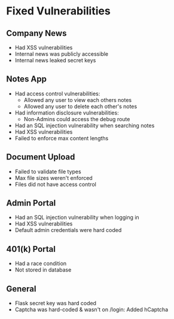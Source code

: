 # Fixed Vulnerabilities

## Company News

- Had XSS vulnerabilities
- Internal news was publicly accessible
- Internal news leaked secret keys

## Notes App

- Had access control vulnerabilities:
  - Allowed any user to view each others notes
  - Allowed any user to delete each other's notes
- Had information disclosure vulnerabilities:
  - Non-Admins could access the debug route
- Had an SQL injection vulnerability when searching notes
- Had XSS vulnerabilities
- Failed to enforce max content lengths

## Document Upload

- Failed to validate file types
- Max file sizes weren't enforced
- Files did not have access control

## Admin Portal

- Had an SQL injection vulnerability when logging in
- Had XSS vulnerabilities
- Default admin credentials were hard coded

## 401(k) Portal

- Had a race condition
- Not stored in database

## General

- Flask secret key was hard coded
- Captcha was hard-coded & wasn't on /login: Added hCaptcha
